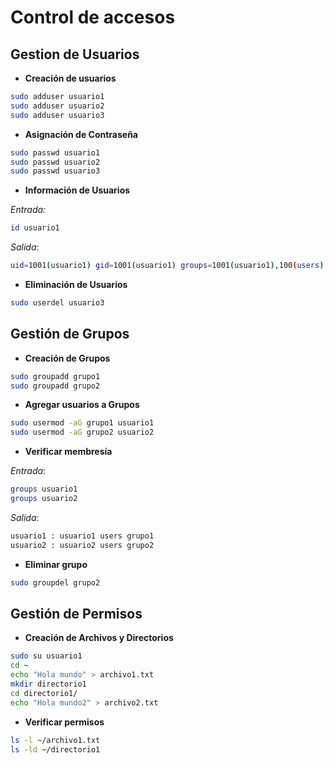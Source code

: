 # Control de accesos

## Gestion de Usuarios

- **Creación de usuarios**

```bash
sudo adduser usuario1
sudo adduser usuario2
sudo adduser usuario3
```

- **Asignación de Contraseña**

```bash
sudo passwd usuario1
sudo passwd usuario2
sudo passwd usuario3
```

- **Información de Usuarios**

_Entrada:_

```bash
id usuario1
```

_Salida_:

```bash
uid=1001(usuario1) gid=1001(usuario1) groups=1001(usuario1),100(users)
```

- **Eliminación de Usuarios**

```bash
sudo userdel usuario3
```

## Gestión de Grupos

- **Creación de Grupos**

```bash
sudo groupadd grupo1
sudo groupadd grupo2
```

- **Agregar usuarios a Grupos**

```bash
sudo usermod -aG grupo1 usuario1
sudo usermod -aG grupo2 usuario2
```

- **Verificar membresía**

_Entrada_:

```bash
groups usuario1
groups usuario2
```

_Salida_:

```bash
usuario1 : usuario1 users grupo1
usuario2 : usuario2 users grupo2
```

- **Eliminar grupo**

```bash
sudo groupdel grupo2
```

## Gestión de Permisos

- **Creación de Archivos y Directorios**

```bash
sudo su usuario1
cd ~
echo "Hola mundo" > archivo1.txt
mkdir directorio1
cd directorio1/
echo "Hola mundo2" > archivo2.txt
```

- **Verificar permisos**

```bash
ls -l ~/archivo1.txt
ls -ld ~/directorio1
```
